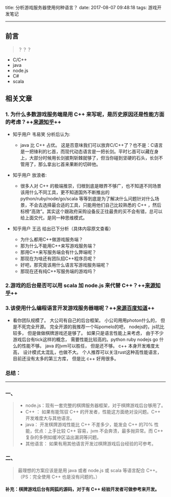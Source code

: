 title: 分析游戏服务器使用何种语言？
date: 2017-08-07 09:48:18
tags: 游戏开发笔记

---
## 前言
> ？？？
- C/C++
- java
- node.js
- C#
- scala

## 相关文章
### 1. 为什么多数游戏服务端是用 C++ 来写呢，是历史原因还是性能方面的考虑？++[来源知乎](https://www.zhihu.com/question/23158109)++

- 知乎用户 韦易笑 分析后认为: 
    - java 比 C++ 占优。 这是否意味我们可以放弃C/C++了？也不是：C语言是一把锋利的匕首，而现代动态语言是一把长剑。平时匕首可以藏在身上，大部分时候用长剑披荆斩棘就够了，但当你碰到坚硬的石头，长剑不管用了，那么拿出匕首来果断的切碎他。

- 知乎用户 放浪者:
    - 很多人对 C++ 的极端推崇，归根到底是眼界不够广，也不知道不同场景该用什么不同工具，更不知道国外不断推出的python/ruby/node/go/scala 等等到底是为了解决什么问题针对什么场景，不会去选择最合适的工具，只能用他们自己比较熟悉的 C++ ，然后标榜“高效”。其实这个跟政府采购设备反正往最贵的买不会有错，总可以给上面交代，是同一种思维模式。

- 知乎用户 王迅 给出已下分析（具体内容原文查看）
    - 为什么都用C++做游戏服务端？
    - 那为什么不能用C++来写游戏服务端？
    - 那用C++来写服务端会有什么弊端呢？
    - 那现在为啥还有团队招C++程序员呢？
    - 好吧，那究竟该用什么语言写游戏服务端呢？
    - 那现在还有纯C++写服务端的游戏吗？

### 2.游戏的后台是否可以用 scala 加 node.js 来代替 C++？++[来源知乎](https://www.zhihu.com/question/21971645)++

### 3.该使用什么编程语言开发游戏服务器端呢？++[来源百度知道](http://note.youdao.com/)++

- 看你团队规模了。 大公司有自己的后台框架。 小公司用用photon什么的， 但是不死完全开源。 完全开源的我推荐一个叫pomelo的吧， nodejs的，js坑比较多， 但是做做棋牌游戏还是够了。
如果只是语言性能上来考虑， 由于不少游戏后台有tick这样的概念， 需要性能比较高的。python ruby nodejs go 什么的性能不够。 java 的jvm可以胜任， 但是还不够。 c++ 本身开发难度太高， 设计模式太混乱，也做不大。 个人推荐可以关注rust这种高性能语言， 目前还没有太多的第三方库， 但是比 c++ 好用很多。


### 总结：
***
### 一、

> - node.js：现有一套完整的棋牌服务器框架，对于棋牌游戏后台够用了。
> - C++ ：   如果有能驾驭 C++ 的开发者，性能这方面绝对没问题。C++ 开发难度大与其他语言。
> - java：   开发棋牌游戏性能比 C++ 不差多少，能发会 C++ 的70% 性能，优点：上手比较 C++ 容易，jvm 不会奔溃，最多抛异常。而 C++ 复杂的多例如缓冲区溢出漏洞等问题。
> - 其他语言： 如果有用其他语言开发过棋牌游戏后台经验的可参考。

### 二、

> 最理想的方案应该是是用 java 或者 node.js 或 scala 等语言配合 C++。（PS：完全使用 C++ 也是没有问题的。）


#### 补充：棋牌游戏后台有网狐的源码，对于有 C++ 经验开发者可做参考来开发。
